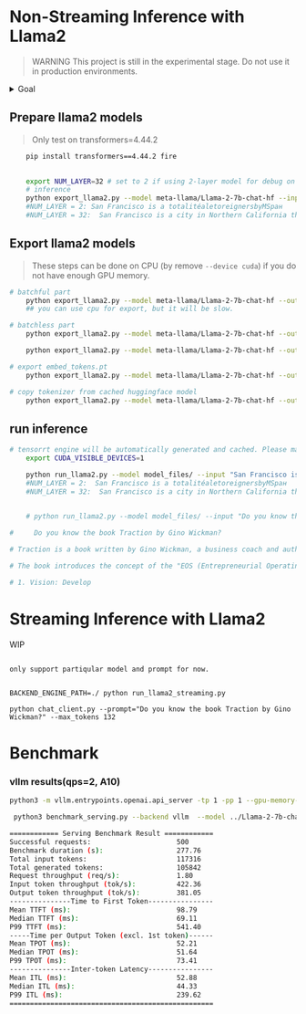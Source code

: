 # Non-Streaming Inference with Llama2

> WARNING
This project is still in the experimental stage. Do not use it in production environments. 

<details>
<summary>Goal</summary>
The final goal is that, we want serve LLM mainly with TensorRT, but with no dependency on TensorRT-LLM or Triton server. We segment layers based on whether they can be batched with respect to the sequence length's dimension. The model is divided into two parts: batchful and batchless. Model parameters are (mainly) located in the batchful part, whereas the batchless part consists of positional encoding and parameter-free self-attention. After masking the batchless part, we perform a complete trace.

Traditional dynamic batching can be applied the batchful part. We isolate the batchless part as a separate custom sub-graph/(function in future) and implement it using a TensorRT plugin. This plugin does nothing but direct the batchless part to a dedicated TorchPipe server. The management and resource(e.g. kvcache) control operate entirely independently of TensorRT.

The computation for the batchless part could be implemented as a standalone CUDA kernel. However, for simplicity, we have chosen to trace and implement it using TensorRT. TensorRT may internally optimize computations by matching flash attention patterns. The verbose information from TensorRT indicates that it has identified and reassigned Myelin backends for Self-Attention nodes (i.e., /MatMul_1, /Softmax, /MatMul).
</details>

## Prepare llama2 models
> Only test on transformers=4.44.2
    
```bash
    pip install transformers==4.44.2 fire
    

    export NUM_LAYER=32 # set to 2 if using 2-layer model for debug on 12GB-GPU.
    # inference
    python export_llama2.py --model meta-llama/Llama-2-7b-chat-hf --input "San Francisco is a" --test --num_layers $NUM_LAYER 
    #NUM_LAYER = 2: San Francisco is a totalitéaletoreignersbyMSран
    #NUM_LAYER = 32:  San Francisco is a city in Northern California that is known
```

## Export llama2 models
> These steps can be done on CPU (by remove `--device cuda`) if you do not have enough GPU memory.

```bash
# batchful part
    python export_llama2.py --model meta-llama/Llama-2-7b-chat-hf --output_dir model_files/ --export batchful --num_layers $NUM_LAYER --device cuda
    ## you can use cpu for export, but it will be slow.

# batchless part
    python export_llama2.py --model meta-llama/Llama-2-7b-chat-hf --output_dir model_files/ --export prefill_batchless  

    python export_llama2.py --model meta-llama/Llama-2-7b-chat-hf --output_dir model_files/ --export decode_batchless  

# export embed_tokens.pt
    python export_llama2.py --model meta-llama/Llama-2-7b-chat-hf --output_dir model_files/ --export embed_tokens

# copy tokenizer from cached huggingface model
    python export_llama2.py --model meta-llama/Llama-2-7b-chat-hf --output_dir model_files/ --export tokenizer

```

## run inference
```bash
# tensorrt engine will be automatically generated and cached. Please make sure there are enough GPU memory, or you can generate the engines multiple times.
    export CUDA_VISIBLE_DEVICES=1

    python run_llama2.py --model model_files/ --input "San Francisco is a" 
    #NUM_LAYER = 2:  San Francisco is a totalitéaletoreignersbyMSран
    #NUM_LAYER = 32:  San Francisco is a city in Northern California that is known


    # python run_llama2.py --model model_files/ --input "Do you know the book Traction by Gino Wickman" --max_tokens 132
    
#     Do you know the book Traction by Gino Wickman?

# Traction is a book written by Gino Wickman, a business coach and author, that provides a framework for creating a successful business. The book focuses on the importance of having a clear vision, establishing a strong leadership team, and implementing a set of core values that guide decision-making.

# The book introduces the concept of the "EOS (Entrepreneurial Operating System)," which is a set of tools and processes that help businesses achieve their goals and create a sustainable, successful organization. The EOS framework includes six key components:

# 1. Vision: Develop
```



# Streaming Inference with Llama2
WIP


```

only support partiqular model and prompt for now.
 

BACKEND_ENGINE_PATH=./ python run_llama2_streaming.py 

python chat_client.py --prompt="Do you know the book Traction by Gino Wickman?" --max_tokens 132  
```



# Benchmark



### vllm results(qps=2, A10)

```bash
python3 -m vllm.entrypoints.openai.api_server -tp 1 -pp 1 --gpu-memory-utilization 0.95         --model ../Llama-2-7b-chat-hf/ --port 8000 --disable-log-stats --disable-log-requests 

 python3 benchmark_serving.py --backend vllm  --model ../Llama-2-7b-chat-hf/         --dataset-name sharegpt --dataset-path ../ShareGPT_V3_unfiltered_cleaned_split.json         --num-prompts 500 --port 8000 --save-result --result-dir results/ --result-filename vllm_llama7B_tp1_qps_2.json --request-rate 2   
```

```bash
============ Serving Benchmark Result ============
Successful requests:                     500       
Benchmark duration (s):                  277.76    
Total input tokens:                      117316    
Total generated tokens:                  105842    
Request throughput (req/s):              1.80      
Input token throughput (tok/s):          422.36    
Output token throughput (tok/s):         381.05    
---------------Time to First Token----------------
Mean TTFT (ms):                          98.79     
Median TTFT (ms):                        69.11     
P99 TTFT (ms):                           541.40    
-----Time per Output Token (excl. 1st token)------
Mean TPOT (ms):                          52.21     
Median TPOT (ms):                        51.64     
P99 TPOT (ms):                           73.41     
---------------Inter-token Latency----------------
Mean ITL (ms):                           52.88     
Median ITL (ms):                         44.33     
P99 ITL (ms):                            239.62    
==================================================
```

